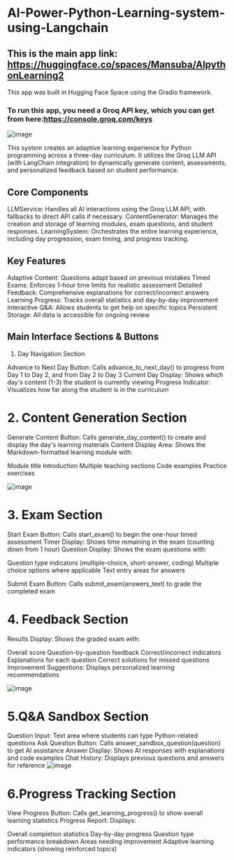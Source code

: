 # AI-Power-Python-Learning-system-using-Langchain
## This is the main app link: https://huggingface.co/spaces/Mansuba/AIpythonLearning2
This app was built in Hugging Face Space using the Gradio framework.
### To run this app, you need a Groq API key, which you can get from here:https://console.groq.com/keys


![image](https://github.com/user-attachments/assets/502da000-9aea-4128-b62f-a40911d86afd)

This system creates an adaptive learning experience for Python programming across a three-day curriculum. It utilizes the Groq LLM API (with LangChain integration) to dynamically generate content, assessments, and personalized feedback based on student performance.

## Core Components
LLMService: Handles all AI interactions using the Groq LLM API, with fallbacks to direct API calls if necessary.
ContentGenerator: Manages the creation and storage of learning modules, exam questions, and student responses.
LearningSystem: Orchestrates the entire learning experience, including day progression, exam timing, and progress tracking.

## Key Features

Adaptive Content: Questions adapt based on previous mistakes
Timed Exams: Enforces 1-hour time limits for realistic assessment
Detailed Feedback: Comprehensive explanations for correct/incorrect answers
Learning Progress: Tracks overall statistics and day-by-day improvement
Interactive Q&A: Allows students to get help on specific topics
Persistent Storage: All data is accessible for ongoing review

## Main Interface Sections & Buttons
1. Day Navigation Section

Advance to Next Day Button: Calls advance_to_next_day() to progress from Day 1 to Day 2, and from Day 2 to Day 3
Current Day Display: Shows which day's content (1-3) the student is currently viewing
Progress Indicator: Visualizes how far along the student is in the curriculum

# 2. Content Generation Section

Generate Content Button: Calls generate_day_content() to create and display the day's learning materials
Content Display Area: Shows the Markdown-formatted learning module with:

Module title
Introduction
Multiple teaching sections
Code examples
Practice exercises

![image](https://github.com/user-attachments/assets/4f61472e-5544-4893-8529-cc7887c27331)


# 3. Exam Section

Start Exam Button: Calls start_exam() to begin the one-hour timed assessment
Timer Display: Shows time remaining in the exam (counting down from 1 hour)
Question Display: Shows the exam questions with:

Question type indicators (multiple-choice, short-answer, coding)
Multiple choice options where applicable
Text entry areas for answers

Submit Exam Button: Calls submit_exam(answers_text) to grade the completed exam

# 4. Feedback Section

Results Display: Shows the graded exam with:

Overall score
Question-by-question feedback
Correct/incorrect indicators
Explanations for each question
Correct solutions for missed questions
Improvement Suggestions: Displays personalized learning recommendations

![image](https://github.com/user-attachments/assets/0515b7ad-4a51-4db7-90b3-68853375eb35)
 
 # 5.Q&A Sandbox Section

Question Input: Text area where students can type Python-related questions
Ask Question Button: Calls answer_sandbox_question(question) to get AI assistance
Answer Display: Shows AI responses with explanations and code examples
Chat History: Displays previous questions and answers for reference
![image](https://github.com/user-attachments/assets/2047e43e-101b-422e-9002-616679d9f010)

# 6.Progress Tracking Section

View Progress Button: Calls get_learning_progress() to show overall learning statistics
Progress Report: Displays:

Overall completion statistics
Day-by-day progress
Question type performance breakdown
Areas needing improvement
Adaptive learning indicators (showing reinforced topics)



